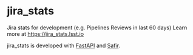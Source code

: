 # jira_stats

Jira stats for development (e.g. Pipelines Reviews in last 60 days) 
Learn more at https://jira_stats.lsst.io

jira_stats is developed with [FastAPI](https://fastapi.tiangolo.com) and [Safir](https://safir.lsst.io).
